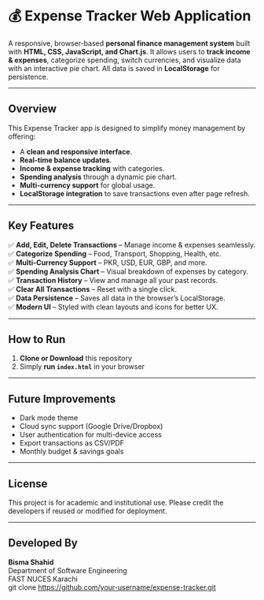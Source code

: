 # 💰 Expense Tracker Web Application  

A responsive, browser-based **personal finance management system** built with **HTML, CSS, JavaScript, and Chart.js**. It allows users to **track income & expenses**, categorize spending, switch currencies, and visualize data with an interactive pie chart. All data is saved in **LocalStorage** for persistence.  

---

## Overview  

This Expense Tracker app is designed to simplify money management by offering:  

- A **clean and responsive interface**.  
- **Real-time balance updates**.  
- **Income & expense tracking** with categories.  
- **Spending analysis** through a dynamic pie chart.  
- **Multi-currency support** for global usage.  
- **LocalStorage integration** to save transactions even after page refresh.  

---

## Key Features  

✅ **Add, Edit, Delete Transactions** – Manage income & expenses seamlessly.  
✅ **Categorize Spending** – Food, Transport, Shopping, Health, etc.  
✅ **Multi-Currency Support** – PKR, USD, EUR, GBP, and more.  
✅ **Spending Analysis Chart** – Visual breakdown of expenses by category.  
✅ **Transaction History** – View and manage all your past records.  
✅ **Clear All Transactions** – Reset with a single click.  
✅ **Data Persistence** – Saves all data in the browser’s LocalStorage.  
✅ **Modern UI** – Styled with clean layouts and icons for better UX.  

---

## How to Run  

1. **Clone or Download** this repository  
2. Simply **run `index.html`** in your browser  

---

## Future Improvements  

- Dark mode theme  
- Cloud sync support (Google Drive/Dropbox)  
- User authentication for multi-device access  
- Export transactions as CSV/PDF  
- Monthly budget & savings goals  

---

## License  

This project is for academic and institutional use. Please credit the developers if reused or modified for deployment.  

---

## Developed By  

**Bisma Shahid**  
Department of Software Engineering  
FAST NUCES Karachi  
   git clone https://github.com/your-username/expense-tracker.git
